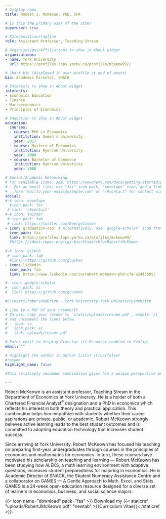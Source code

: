 ```yaml
---
# Display name
title: Robert J. McKeown, PhD, CFA

# Is this the primary user of the site?
superuser: true

# Role/position/tagline
role: Assistant Professor, Teaching Stream

# Organizations/Affiliations to show in About widget
organizations:
- name: York University
  url: https://profiles.laps.yorku.ca/profiles/mckeow99//

# Short bio (displayed in user profile at end of posts)
bio: Academic Director, SNACK 

# Interests to show in About widget
interests:
- Economics Education
- Finance
- Macroeconomics
- Principles of Economics

# Education to show in About widget
education:
  courses:
  - course: PhD in Economics
    institution: Queen's University
    year: 2017
  - course: Masters of Economics
    institution: Ryerson University
    year: 2009
  - course: Bachelor of Commerce
    institution: Ryerson University
    year: 2008

# Social/Academic Networking
# For available icons, see: https://wowchemy.com/docs/getting-started/page-builder/#icons
#   For an email link, use "fas" icon pack, "envelope" icon, and a link in the
#   form "mailto:your-email@example.com" or "/#contact" for contact widget.
social:
#-# icon: envelope
  #icon_pack: fas
 # link: '/#contact'
#-# icon: twitter
 # icon_pack: fab
 # link: https://twitter.com/GeorgeCushen
- icon: graduation-cap  # Alternatively, use `google-scholar` icon from `ai` icon pack
  icon_pack: fas
  link: https://profiles.laps.yorku.ca/profiles/mckeow99/
  #https://ideas.repec.org/cgi-bin/htsearch?q=Robert+McKeown
  
#-# icon: github
 # icon_pack: fab
  #link: https://github.com/gcushen
- icon: linkedin
  icon_pack: fab
  link: https://www.linkedin.com/in/robert-mckeown-phd-cfa-a2445595/

#- icon: google-scholar
#  icon_pack: ai
#  link: https://github.com/gcushen

#C:\Users\rober\OneDrive - York University\York University\Website

# Link to a PDF of your resume/CV.
# To use: copy your resume to `static/uploads/resume.pdf`, enable `ai` icons in `params.toml`, 
# and uncomment the lines below.
# - icon: cv
#   icon_pack: ai
#   link: uploads/resume.pdf

# Enter email to display Gravatar (if Gravatar enabled in Config)
email: ""

# Highlight the author in author lists? (true/false) 
#resumé
highlight_name: false

#This relatively uncommon combination gives him a unique perspective on topics in the undergraduate curriculum and on the undergraduate experience as most undergraduates pursue careers outside academia. Among his favourite topics are economic history, macroeconomics, and finance. 

---
```


Robert McKeown is an assistant professor, Teaching Stream in the Department of Economics at York University. He is a holder of both a Chartered Financial Analyst<sup>&reg;</sup> designation and a PhD in economics which reflects his interest in both theory and practical application. This combination helps him empathize with students whether their career aspirations are private, public, or academic. Robert McKeown strongly believes active learning leads to the best student outcomes and is committed to adopting education technology that increases student success.

Since arriving at York University, Robert McKeown has focused his teaching on preparing first-year undergraduates through courses in the principles of economics and mathematics for economics. In turn, these courses have motivated his scholarship on teaching and learning &mdash; Robert McKeown has been studying how ALEKS, a math learning environment with adaptive questions, increases student preparedness for majoring in economics. He is Academic Director of SNACK, the Student Numeracy Assistance Centre and a collaborator on GAMES &mdash; A Gentle Approach to Math, Excel, and Stats. GAMES is a 24-week open-education resource designed for a diverse set of learners in economics, business, and social science majors.

{{< icon name="download" pack="fas" >}} Download my {{< staticref "uploads/RobertJMcKeown.pdf" "newtab" >}}Curriculum Vitae{{< /staticref >}}. 

